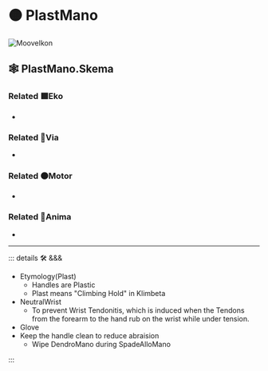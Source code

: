 # 🟠 <motor>PlastMano</motor>

![MooveIkon](/BetaIkon/Mooves_Ikon.png)

## 🕸 PlastMano.Skema

### Related 🟩<ekos>Eko</ekos>

-

### Related 🔻<via>Via</via>

-

### Related 🟠<motor>Motor</motor>

-

### Related 💜<anima>Anima</anima>

-

---

<!-- =================================================== -->
<!-- =================================================== -->
<!-- =================================================== -->
<!-- =================================================== -->
<!-- =================================================== -->
::: details 🛠 <dev>&&&</dev>

- Etymology(Plast)
    - Handles are Plastic
    - Plast means "Climbing Hold" in Klimbeta
- NeutralWrist
    - To prevent Wrist Tendonitis, which is induced when the Tendons from the forearm to the hand rub on the wrist while under tension.
- Glove
- Keep the handle clean to reduce abraision
    - Wipe DendroMano during SpadeAlloMano

:::
